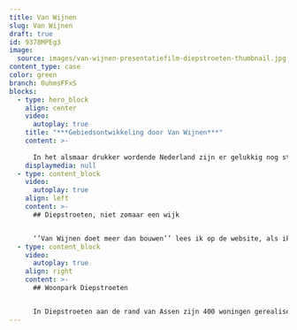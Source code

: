 ```yaml
---
title: Van Wijnen
slug: Van Wijnen
draft: true
id: 9378MPEg3
image:
  source: images/van-wijnen-presentatiefilm-diepstroeten-thumbnail.jpg
content_type: case
color: green
branch: 0uhmsFFxS
blocks:
  - type: hero_block
    align: center
    video:
      autoplay: true
    title: "***Gebiedsontwikkeling door Van Wijnen***"
    content: >-
      
      In het alsmaar drukker wordende Nederland zijn er gelukkig nog steeds bouwprojecten waarin ruimte is voor landelijk wonen en een groene leefomgeving. In het kleine stadje Assen in de provincie Drenthe vinden we het mooie Diepstroeten. Een wijk en gebied gerealiseerd door Van Wijnen en haar partners. Een mooie showcase voor Van Wijnen om te laten zien hoe zij samen met lokale partners prachtige leefgebieden kunnen realiseren.
    displaymedia: null
  - type: content_block
    video:
      autoplay: true
    align: left
    content: >-
      ## Diepstroeten, niet zomaar een wijk


      ‘’Van Wijnen doet meer dan bouwen’’ lees ik op de website, als ik mij inlees voor een nieuwe filmopdracht. Maar wat is dat dan? Tijdens een creatieve sessie waarin we alle ideeën voor de film doorspreken vertellen Kiki en Mark mij vol trots over hoe Van Wijnen naast het bouwen van woningen ook op andere manieren een maatschappelijke bijdrage levert. Denk aan het materiaalgebruik bij de bouw, het realiseren van groene leefomgevingen, het ondersteunen van lokale initiatieven en het spelen van een prominente rol in het terugbrengen van de CO2 uitstoot. Het sleutelwoord in deze is ‘’samenwerking’’. Met een inspirerende presentatiefilm mogen we de nieuwbouwwijk Diepstroeten in beeld brengen.
  - type: content_block
    video:
      autoplay: true
    align: right
    content: >-
      ## Woonpark Diepstroeten


      In Diepstroeten aan de rand van Assen zijn 400 woningen gerealiseerd. Genoeg ruimte en keuze uit plekken om te filmen dus. Met een prachtig groene omgeving rondom, maar ook binnen de wijk, is er een mooie balans in de film tussen groen en bakstenen. Door slim gebruik te maken van drone shots die we zowel in het najaar als voorjaar gefilmd hebben, zie je een deel van de wijkontwikkeling terug. Door het samenspel tussen close-up beelden op de grond en dronebeelden vanuit de lucht kunnen we de wijk en haar unieke aspecten heel uiteenlopend weergeven. Dit helpt een totaalbeeld te creëren.
---
```

